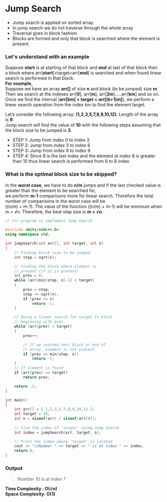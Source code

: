 # Jump Search
- Jump search is applied on sorted array.
- In jump search we do not traverse through the whole array
- Traversal goes in block fashion.
- Blocks are formed and only that block is searched where the element is present.  
### **Let's understand with an example**   
 Suppose **start** is at starting of that block and **end** at last of that block then   
  a block where arr[**start**]<target<arr[**end**] is searched and when found linear search is performed in that block.  
  **For example**,   
  Suppose we have an array **arr[]** of size **n** and block (to be jumped) size **m**. Then we search at the indexes arr[**0**], arr[**m**], arr[**2m**]…..arr[**km**] and so on.  
   Once we find the interval (**arr[km] < target < arr[(k+1)m]**), we perform a linear search operation from the index km to find the element target.  
   
Let’s consider the following array: **(1,2,3,5,7,8,9,10,12)**. Length of the array is **9**.  
Jump search will find the value of **10** with the following steps assuming that the block size to be jumped is **3**. 

- STEP 1: Jump from index 0 to index 3
- STEP 2: Jump from index 3 to index 6
- STEP 3: Jump from index 6 to index 9
- STEP 4: Since 8 is the last index and the element at index 8 is greater than 10 thus linear search is performed from 6 to 8 index
### What is the optimal block size to be skipped?   
In the **worst case**, we have to do **n/m** jumps and if the last checked value is greater than the element to be searched for,    
 we perform **m-1** comparisons more for linear search. Therefore the total number of comparisons in the worst case will be    
  ((n/m) + m-1). The value of the function ((n/m) + m-1) will be minimum when m = √n. Therefore, the best step size is **m = √n.** 
  

```c++
// C++ program to implement Jump Search

#include <bits/stdc++.h>
using namespace std;

int jumpSearch(int arr[], int target, int n)
{
	// Finding block size to be jumped
	int step = sqrt(n);

	// Finding the block where element is
	// present (if it is present)
	int prev = 0;
	while (arr[min(step, n)-1] < target)
	{
		prev = step;
		step += sqrt(n);
		if (prev >= n)
			return -1;
	}

	// Doing a linear search for target in block
	// beginning with prev.
	while (arr[prev] < target)
	{
		prev++;

		// If we reached next block or end of
		// array, element is not present.
		if (prev == min(step, n))
			return -1;
	}
	// If element is found
	if (arr[prev] == target)
		return prev;

	return -1;
}

int main()
{
	int arr[] = { 1,2,3,5,7,8,9,10,12 };
	int target = 10;
	int n = sizeof(arr) / sizeof(arr[0]);
	
	// Find the index of 'target' using Jump Search
	int index = jumpSearch(arr, target, n);

	// Print the index where 'target' is located
	cout << "\nNumber " << target << " is at index " << index;
	return 0;
}

```
### Output
> Number 10 is at index 7  
   
**Time Complexity : O(√n)**  
**Space Complexity: O(1)**
